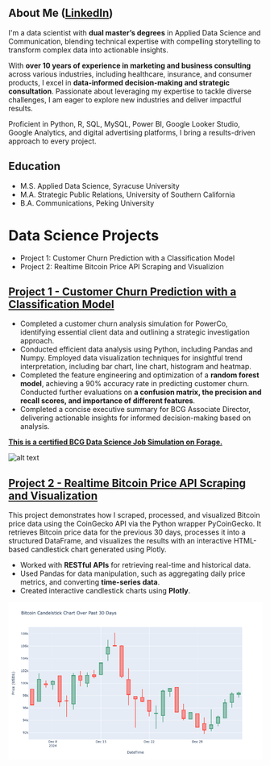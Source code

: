 ## About Me ([LinkedIn](linkedin.com/in/grace-qi-luan))
I'm a data scientist with **dual master’s degrees** in Applied Data Science and Communication, blending technical expertise with compelling storytelling to transform complex data into actionable insights. 

With **over 10 years of experience in marketing and business consulting** across various industries, including healthcare, insurance, and consumer products, I excel in **data-informed decision-making and strategic consultation**. Passionate about leveraging my expertise to tackle diverse challenges, I am eager to explore new industries and deliver impactful results.

Proficient in Python, R, SQL, MySQL, Power BI, Google Looker Studio, Google Analytics, and digital advertising platforms, I bring a results-driven approach to every project.

## Education
- M.S. Applied Data Science, Syracuse University
- M.A. Strategic Public Relations, University of Southern California
- B.A. Communications, Peking University
  
# Data Science Projects
- Project 1: Customer Churn Prediction with a Classification Model
- Project 2: Realtime Bitcoin Price API Scraping and Visualizion

## [Project 1 - Customer Churn Prediction with a Classification Model](https://github.com/GraceLQ/BCG_Customer_Churn_Classification.git)

- Completed a customer churn analysis simulation for PowerCo, identifying essential client data and outlining a strategic investigation approach.
- Conducted efficient data analysis using Python, including Pandas and Numpy. Employed data visualization techniques for insightful trend interpretation, including bar chart, line chart, histogram and heatmap.
- Completed the feature engineering and optimization of a **random forest model**, achieving a 90% accuracy rate in predicting customer churn. Conducted further evaluations on **a confusion matrix, the precision and recall scores, and importance of different features**.
- Completed a concise executive summary for BCG Associate Director, delivering actionable insights for informed decision-making based on analysis.

**[This is a certified BCG Data Science Job Simulation on Forage.](https://forage-uploads-prod.s3.amazonaws.com/completion-certificates/SKZxezskWgmFjRvj9/Tcz8gTtprzAS4xSoK_SKZxezskWgmFjRvj9_YGFsgu2Mqfs5SNxrW_1735360236276_completion_certificate.pdf)**

![alt text](certificate.png) 

## [Project 2 - Realtime Bitcoin Price API Scraping and Visualization](https://github.com/GraceLQ/bitcoin_realtime_price)

This project demonstrates how I scraped, processed, and visualized Bitcoin price data using the CoinGecko API via the Python wrapper PyCoinGecko. It retrieves Bitcoin price data for the previous 30 days, processes it into a structured DataFrame, and visualizes the results with an interactive HTML-based candlestick chart generated using Plotly.

- Worked with **RESTful APIs** for retrieving real-time and historical data.
- Used Pandas for data manipulation, such as aggregating daily price metrics, and converting **time-series data**.
- Created interactive candlestick charts using **Plotly**.

![alt_text](bitcoin_price_plotly.png)

